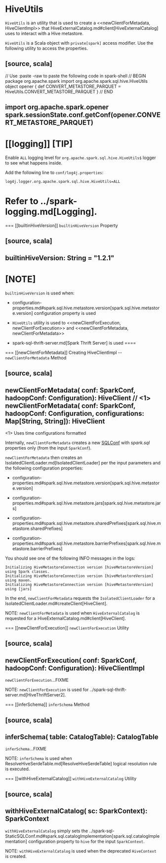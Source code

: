 # HiveUtils

`HiveUtils` is an utility that is used to create a <<newClientForMetadata, HiveClientImpl>> that HiveExternalCatalog.md#client[HiveExternalCatalog] uses to interact with a Hive metastore.

`HiveUtils` is a Scala object with `private[spark]` access modifier. Use the following utility to access the properties.

[source, scala]
----
// Use :paste -raw to paste the following code in spark-shell
// BEGIN
package org.apache.spark
import org.apache.spark.sql.hive.HiveUtils
object opener {
  def CONVERT_METASTORE_PARQUET = HiveUtils.CONVERT_METASTORE_PARQUET
}
// END

import org.apache.spark.opener
spark.sessionState.conf.getConf(opener.CONVERT_METASTORE_PARQUET)
----

[[logging]]
[TIP]
====
Enable `ALL` logging level for `org.apache.spark.sql.hive.HiveUtils$` logger to see what happens inside.

Add the following line to `conf/log4j.properties`:

```
log4j.logger.org.apache.spark.sql.hive.HiveUtils=ALL
```

Refer to ../spark-logging.md[Logging].
====

=== [[builtinHiveVersion]] `builtinHiveVersion` Property

[source, scala]
----
builtinHiveVersion: String = "1.2.1"
----

[NOTE]
====
`builtinHiveVersion` is used when:

* configuration-properties.md#spark.sql.hive.metastore.version[spark.sql.hive.metastore.version] configuration property is used

* `HiveUtils` utility is used to <<newClientForExecution, newClientForExecution>> and <<newClientForMetadata, newClientForMetadata>>

* spark-sql-thrift-server.md[Spark Thrift Server] is used
====

=== [[newClientForMetadata]] Creating HiveClientImpl -- `newClientForMetadata` Method

[source, scala]
----
newClientForMetadata(
  conf: SparkConf,
  hadoopConf: Configuration): HiveClient  // <1>
newClientForMetadata(
  conf: SparkConf,
  hadoopConf: Configuration,
  configurations: Map[String, String]): HiveClient
----
<1> Uses time configurations formatted

Internally, `newClientForMetadata` creates a new [SQLConf](../SQLConf.md) with *spark.sql* properties only (from the input `SparkConf`).

`newClientForMetadata` then creates an IsolatedClientLoader.md[IsolatedClientLoader] per the input parameters and the following configuration properties:

* configuration-properties.md#spark.sql.hive.metastore.version[spark.sql.hive.metastore.version]

* configuration-properties.md#spark.sql.hive.metastore.jars[spark.sql.hive.metastore.jars]

* configuration-properties.md#spark.sql.hive.metastore.sharedPrefixes[spark.sql.hive.metastore.sharedPrefixes]

* configuration-properties.md#spark.sql.hive.metastore.barrierPrefixes[spark.sql.hive.metastore.barrierPrefixes]

You should see one of the following INFO messages in the logs:

```
Initializing HiveMetastoreConnection version [hiveMetastoreVersion] using Spark classes.
Initializing HiveMetastoreConnection version [hiveMetastoreVersion] using maven.
Initializing HiveMetastoreConnection version [hiveMetastoreVersion] using [jars]
```

In the end, `newClientForMetadata` requests the `IsolatedClientLoader` for a IsolatedClientLoader.md#createClient[HiveClient].

NOTE: `newClientForMetadata` is used when `HiveExternalCatalog` is requested for a HiveExternalCatalog.md#client[HiveClient].

=== [[newClientForExecution]] `newClientForExecution` Utility

[source, scala]
----
newClientForExecution(
  conf: SparkConf,
  hadoopConf: Configuration): HiveClientImpl
----

`newClientForExecution`...FIXME

NOTE: `newClientForExecution` is used for ../spark-sql-thrift-server.md[HiveThriftServer2].

=== [[inferSchema]] `inferSchema` Method

[source, scala]
----
inferSchema(
  table: CatalogTable): CatalogTable
----

`inferSchema`...FIXME

NOTE: `inferSchema` is used when ResolveHiveSerdeTable.md[ResolveHiveSerdeTable] logical resolution rule is executed.

=== [[withHiveExternalCatalog]] `withHiveExternalCatalog` Utility

[source, scala]
----
withHiveExternalCatalog(
  sc: SparkContext): SparkContext
----

`withHiveExternalCatalog` simply sets the ../spark-sql-StaticSQLConf.md#spark.sql.catalogImplementation[spark.sql.catalogImplementation] configuration property to `hive` for the input `SparkContext`.

NOTE: `withHiveExternalCatalog` is used when the deprecated `HiveContext` is created.
